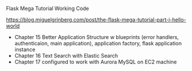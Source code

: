 Flask Mega Tutorial Working Code

https://blog.miguelgrinberg.com/post/the-flask-mega-tutorial-part-i-hello-world


* Chapter 15  Better Application Structure w blueprints (error handlers, authenticaion, main application), application factory, flask application instance 
* Chapter 16  Text Search with Elastic Search
* Chapter 17 configured to work with Aurora MySQL on EC2 machine  